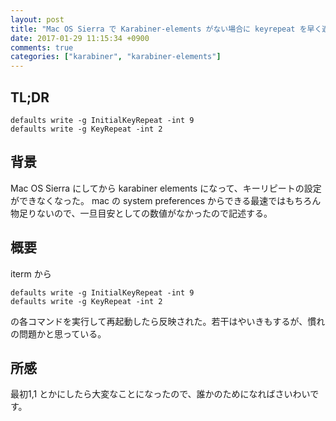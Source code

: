 ```yaml
---
layout: post
title: "Mac OS Sierra で Karabiner-elements がない場合に keyrepeat を早く適切にする方法"
date: 2017-01-29 11:15:34 +0900
comments: true
categories: ["karabiner", "karabiner-elements"]
---
```


## TL;DR

```
defaults write -g InitialKeyRepeat -int 9
defaults write -g KeyRepeat -int 2
```

## 背景
Mac OS Sierra にしてから karabiner elements になって、キーリピートの設定ができなくなった。
mac の system preferences からできる最速ではもちろん物足りないので、一旦目安としての数値がなかったので記述する。

## 概要
iterm から

```
defaults write -g InitialKeyRepeat -int 9
defaults write -g KeyRepeat -int 2
```

の各コマンドを実行して再起動したら反映された。若干はやいきもするが、慣れの問題かと思っている。

## 所感
最初1,1 とかにしたら大変なことになったので、誰かのためになればさいわいです。


